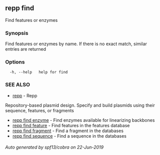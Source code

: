 ## repp find

Find features or enzymes

### Synopsis

Find features or enzymes by name.
If there is no exact match, similar entries are returned

### Options

```
  -h, --help   help for find
```

### SEE ALSO

- [repp](index.md) - Repp

Repository-based plasmid design. Specify and build plasmids using
their sequence, features, or fragments

- [repp find enzyme](repp_find_enzyme.md) - Find enzymes available for linearizing backbones
- [repp find feature](repp_find_feature.md) - Find features in the features database
- [repp find fragment](repp_find_fragment.md) - Find a fragment in the databases
- [repp find sequence](repp_find_sequence.md) - Find a sequence in the databases

###### Auto generated by spf13/cobra on 22-Jun-2019
